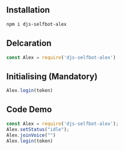 ## Installation
```txt
npm i djs-selfbot-alex
```

## Delcaration
```js
const Alex = require('djs-selfbot-alex')
```

## Initialising (Mandatory)
```js
Alex.login(token)
```

## Code Demo
```js
const Alex = require('djs-selfbot-alex');
Alex.setStatus("idle");
Alex.joinVoice("")
Alex.login(token)
```
